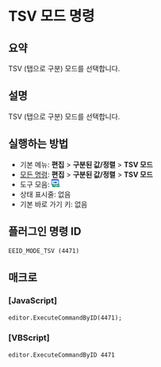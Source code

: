 # TSV 모드 명령

## 요약

TSV (탭으로 구분) 모드를 선택합니다.

## 설명

TSV (탭으로 구분) 모드를 선택합니다.

## 실행하는 방법

- 기본 메뉴: **편집** \> **구분된 값/정렬** \> **TSV 모드**
- [모든 명령](../tools/all_commands): **편집** \> **구분된 값/정렬** \> **TSV 모드**
- 도구 모음: ![](../../images/tsv.png)
- 상태 표시줄: 없음
- 기본 바로 가기 키: 없음

## 플러그인 명령 ID

```
EEID_MODE_TSV (4471)
```

## 매크로

### \[JavaScript\]

```
editor.ExecuteCommandByID(4471);
```

### \[VBScript\]

```
editor.ExecuteCommandByID 4471
```

